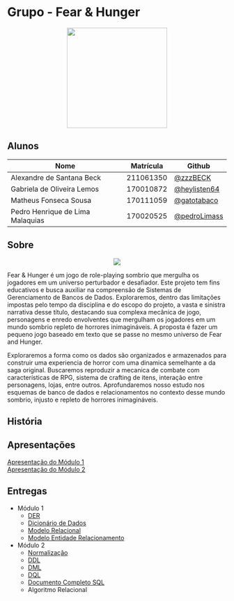 # Grupo - Fear & Hunger

<div align="center"><img src= "https://i.imgur.com/dTIta6r.png" height="230" width="auto"/></div>

## Alunos

| Nome                             | Matrícula | Github                                         |
| -------------------------------- | --------- | ---------------------------------------------- |
| Alexandre de Santana Beck        | 211061350 | [@zzzBECK](https://github.com/zzzBECK)         |
| Gabriela de Oliveira Lemos       | 170010872 | [@heylisten64](https://github.com/heylisten64) |
| Matheus Fonseca Sousa            | 170111059 | [@gatotabaco](https://github.com/gatotabaco)   |
| Pedro Henrique de Lima Malaquias | 170020525 | [@pedroLimass](https://github.com/pedroLimass) |

## Sobre

<div align="center"><img src= "https://i.imgur.com/BHClFC4.png" height="" width="auto"/></div>

Fear & Hunger é um jogo de role-playing sombrio que mergulha os jogadores em um universo perturbador e desafiador. Este projeto tem fins educativos e busca auxiliar na compreensão de Sistemas de Gerenciamento de Bancos de Dados. Exploraremos, dentro das limitações impostas pelo tempo da disciplina e do escopo do projeto, a vasta e sinistra narrativa desse título, destacando sua complexa mecânica de jogo, personagens e enredo envolventes que mergulham os jogadores em um mundo sombrio repleto de horrores inimagináveis. A proposta é fazer um pequeno jogo baseado em texto que se passe no mesmo universo de Fear and Hunger.

Exploraremos a forma como os dados são organizados e armazenados para construir uma experiencia de horror com uma dinamica semelhante a da saga original. Buscaremos reproduzir a mecanica de combate com características de RPG, sistema de crafting de itens, interação entre personagens, lojas, entre outros. Aprofundaremos nosso estudo nos esquemas de banco de dados e relacionamentos no contexto desse mundo sombrio, injusto e repleto de horrores inimagináveis.

## História

## Apresentações
[Apresentação do Módulo 1](https://youtu.be/hq5K7pO5bPs) <br>
[Apresentação do Módulo 2](https://youtu.be/rAxV4Q2LYVc?si=-WU7nNxkK6Q6OO8Q) <br>


## Entregas

- Módulo 1
  - [DER](https://sbd1.github.io/2023.2_Fear_and_Hunger/#/./modulo_01/der)
  - [Dicionário de Dados](https://sbd1.github.io/2023.2_Fear_and_Hunger/#/./modulo_01/dicionarioDeDados)
  - [Modelo Relacional](https://sbd1.github.io/2023.2_Fear_and_Hunger/#/./modulo_01/modeloRelacional)
  - [Modelo Entidade Relacionamento](https://sbd1.github.io/2023.2_Fear_and_Hunger/#/./modulo_01/modeloEntidadeRelacionamento)
- Módulo 2
  - [Normalização](https://github.com/SBD1/2023.2_Fear_and_Hunger/blob/main/docs/modulo_02/normalizacao.md)   
  - [DDL](https://github.com/SBD1/2023.2_Fear_and_Hunger/blob/main/sql/DDL.sql)
  - [DML](https://github.com/SBD1/2023.2_Fear_and_Hunger/blob/main/sql/DML.sql)
  - [DQL](https://github.com/SBD1/2023.2_Fear_and_Hunger/blob/main/sql/DQL.sql)
  - [Documento Completo SQL](https://github.com/SBD1/2023.2_Fear_and_Hunger/tree/main/pdf)
  - Algoritmo Relacional
